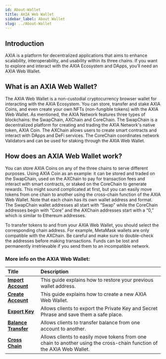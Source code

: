 ```yaml
---
id: About-Wallet
title: AXIA Web Wallet
sidebar_label: About Wallet
slug: ../About-Wallet
---
```


## Introduction
AXIA is a platform for decentralized applications that aims to enhance scalability, interoperability, and usability within its three chains. If you want to explore and interact with the AXIA Ecosystem and DApps, you’ll need an AXIA Web Wallet.

## What is an AXIA Web Wallet? 
The AXIA Web Wallet is a non-custodial cryptocurrency browser wallet for interacting with the AXIA Ecosystem. You can store, transfer and stake AXIA Coins, and even create your own NFTs (non-fungible tokens) with the AXIA Web Wallet.
As mentioned, the AXIA Network features three types of blockchains: the SwapChain, AXChain and CoreChain. The SwapChain is a decentralized platform for creating and trading the AXIA Network's native token, AXIA Coin. The AXChain allows users to create smart contracts and interact with DApps and DeFi services. The CoreChain coordinates network Validators and can be used for staking through the AXIA Web Wallet.

## How does an AXIA Web Wallet work?
You can store AXIA Coins on any of the three chains to serve different purposes. Using AXIA Coin as an example: it can be stored and traded on the SwapChain, used on the AXChain to pay for transaction fees and interact with smart contracts, or staked on the CoreChain to generate rewards. This might sound complicated at first, but you can easily move tokens from one chain to another using the cross-chain function of the AXIA Web Wallet.
Note that each chain has its own wallet address and format. The SwapChain wallet addresses all start with “Swap” while the CoreChain addresses begin with “Core” and the AXChain addresses start with a “0,” which is similar to Ethereum addresses.

To transfer tokens to and from your AXIA Web Wallet, you should select the corresponding chain address. For example, MetaMask wallets are only compatible with the AXChain. Be careful and make sure to double-check the addresses before making transactions. Funds can be lost and permanently irretrievable if you send them to an incompatible network.

### More info on the AXIA Web Wallet:

| Title                                              | Description                                                                                                                                         |
| :------------------------------------------------- | :-------------------------------------------------------------------------------------------------------------------------------------------------- |
| [**Import Account**](../docs/Import-Account)      | This guide explains how to restore your previous wallet address.                                                                           |
| [**Create Account**](../docs/Create-Account) |   This guide explains how to create a new AXIA Web Wallet.
| [**Export Key**](../docs/Export-Key) | Allows clients to export the Private Key and Secret Phrase and save them a safe place.                                       |
| [**Balance Transfer**](../docs/Balance-Transfer) | Allows clients to transfer balance from one account to another.                                    |
| [**Cross Chain**](../docs/Crosschain)                      | Allows clients to easily move tokens from one chain to another using the cross-chain function of the AXIA Web Wallet.                                       |



